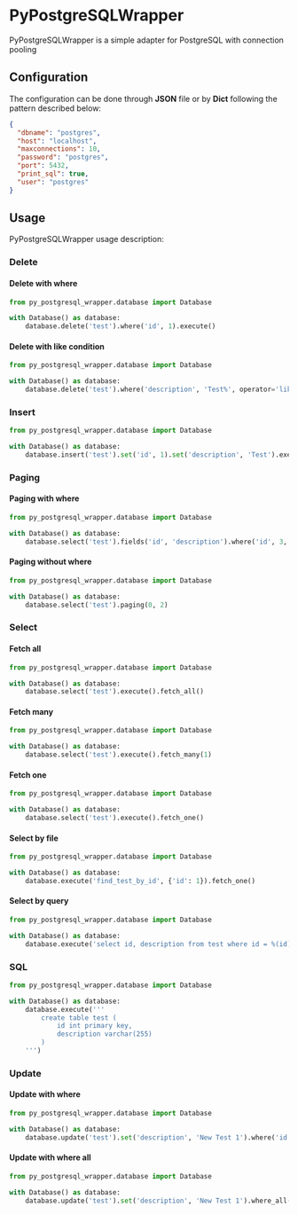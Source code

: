# PyPostgreSQLWrapper
PyPostgreSQLWrapper is a simple adapter for PostgreSQL with connection pooling

## Configuration
The configuration can be done through **JSON** file or by **Dict** following the pattern described below:
```json
{
  "dbname": "postgres",
  "host": "localhost",
  "maxconnections": 10,
  "password": "postgres",
  "port": 5432,
  "print_sql": true,
  "user": "postgres"
}
```

## Usage
PyPostgreSQLWrapper usage description:

### Delete

#### Delete with where
```python
from py_postgresql_wrapper.database import Database

with Database() as database:
    database.delete('test').where('id', 1).execute()
```

#### Delete with like condition
```python
from py_postgresql_wrapper.database import Database

with Database() as database:
    database.delete('test').where('description', 'Test%', operator='like').execute()
```

### Insert
```python
from py_postgresql_wrapper.database import Database

with Database() as database:
    database.insert('test').set('id', 1).set('description', 'Test').execute()
```

### Paging

#### Paging with where
```python
from py_postgresql_wrapper.database import Database

with Database() as database:
    database.select('test').fields('id', 'description').where('id', 3, operator='<').order_by('id').paging(0, 2)
```

#### Paging without where
```python
from py_postgresql_wrapper.database import Database

with Database() as database:
    database.select('test').paging(0, 2)
```

### Select

#### Fetch all
```python
from py_postgresql_wrapper.database import Database

with Database() as database:
    database.select('test').execute().fetch_all()
```

#### Fetch many
```python
from py_postgresql_wrapper.database import Database

with Database() as database:
    database.select('test').execute().fetch_many(1)
```

#### Fetch one
```python
from py_postgresql_wrapper.database import Database

with Database() as database:
    database.select('test').execute().fetch_one()
```

#### Select by file
```python
from py_postgresql_wrapper.database import Database

with Database() as database:
    database.execute('find_test_by_id', {'id': 1}).fetch_one()
```

#### Select by query
```python
from py_postgresql_wrapper.database import Database

with Database() as database:
    database.execute('select id, description from test where id = %(id)s', {'id': 1}).fetch_one()
```

### SQL
```python
from py_postgresql_wrapper.database import Database

with Database() as database:
    database.execute('''
        create table test (
            id int primary key,
            description varchar(255)
        )
    ''')
```

### Update

#### Update with where
```python
from py_postgresql_wrapper.database import Database

with Database() as database:
    database.update('test').set('description', 'New Test 1').where('id', 1).execute()
```

#### Update with where all
```python
from py_postgresql_wrapper.database import Database

with Database() as database:
    database.update('test').set('description', 'New Test 1').where_all({'id': 1, 'description': 'Test 1'}).execute()
```
